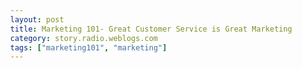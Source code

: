 ```yaml
---
layout: post
title: Marketing 101- Great Customer Service is Great Marketing
category: story.radio.weblogs.com
tags: ["marketing101", "marketing"]
---
```

<head>
<meta http-equiv="Content-Type" content="text/html; charset=UTF-8">
    <meta http-equiv="Expires" content="Mon, 01 Jan 1990 01:00:00 GMT">
    <title>Marketing 101: Great Customer Service is Great Marketing</title>
    <style type="text/css">
      body {
        margin-top: 0px;
        margin-left: 0px;
        margin-right: 0px;
        margin-bottom: 0px;
        }

      body, td, p {
        font-family: verdana, sans-serif;
        font-size: 90%;
        }

      h2 { 
        font-family: Verdana, Arial, Helvetica, sans-serif; font-size: 24px; font-weight: bold
        }
      .header {
        font-family: Verdana, Arial, Helvetica, sans-serif; font-size: 40px; font-weight: bold
        }
      .realsmall {
        font-family: Verdana, Arial, Helvetica, sans-serif; font-size: 9px;
        }
      .small {
        font-family: Verdana, Arial, Helvetica, sans-serif; font-size: 10px;
        }
      </style>
    </head>

| 

 |

| ![](http://radio.weblogs.com/0103807/images/trans60x60.gif)  
 | Last updated: 7/29/2002; 6:43:42 AM  
 | ![](http://radio.weblogs.com/0103807/images/trans60x60.gif) |

| ![](http://radio.weblogs.com/0103807/images/trans60x1.gif)  
 | 

<font size="+3"><b><a href="http://radio.weblogs.com/0103807/" style="color:black; text-decoration:none">The FuzzyBlog!</a></b></font>  
_Marketing 101. Consulting 101. PHP Consulting. Random geeky stuff. I Blog Therefore I Am._

<font size="+1"><b>Marketing 101: Great Customer Service is Great Marketing</b></font>

There is a growing trend in American business, if not worldwide business, to treat customer service as the poor step child, the ugly sibling that no one wants to acknowledge.&nbsp; Witness the huge number of companies with those awful dial by number systems that claim to give better customer service but we all know just cut a company's costs.&nbsp; Just think about it -- when was the last time that a real live person answered the phone at a business of more than 50 people? I strongly doubt that companies understand just how poor the service provided by these automated systems is and how much it alienates customers.  
  
While most company's today seem to give customer service as a drawback, something they'd rather not do at all, smart companies know that great customer service is a fantastic marketing tool.&nbsp; Here are two case studies, one of a big multinational company and one of a little tiny outlet for a national chain.

## American Express: I Still Love You After All these Years

I've been an American Express cardholder since 1989.&nbsp; That's 13+ years and it's the only credit card I've had that long.&nbsp; It's also the only brand that I'm loyal to for financial services.&nbsp; I use an American Express card, buy American Express traveler's checks and recommended their financial services  
to my mother when she changed brokers a number of years back.&nbsp; Why? While there are lots of reasons not to use American Express, the service is so outstanding, so extraordinary, that I suspect I'll be a customer for another 13 years.&nbsp; People that aren't American Express customers often just don't understand why Am Ex customers love them so.&nbsp; Perhaps this will make it clear.

Here's an example: I was about to leave for a business trip in two days and realized that I felt my credit card #s had been compromised (don't ask but this stuff really does happen).&nbsp; Sure American Express, like all the other vendors, covers me for everything except the 1st $50 but I still wanted a new card and a new number.&nbsp; So I called American&nbsp;Express, got through close to immediately to a real live person (I did have to punch my card # into the phone) and explained the situation.&nbsp; The customer service person, and I unfortunately don't remember her name, took great care of me and was going to mail me a card by U.S. mail.&nbsp; When I told her I was about to go on the road, she said something like "That's ok Mr. Johnson, I'll overnight it to you and you'll have it tomorrow".&nbsp; And, when tomorrow came around, like magic, I had a new card.&nbsp; No fuss, no muss; it was just easy.&nbsp; I love that.

I had a similar experience when I also recently needed to move some transactions between multiple American Express accounts and even though the&nbsp; person needed to reach their supervisor to approve it, they still took charge of the issues and I was taken care of in about 10 minutes.&nbsp; That's just plain wonderful.&nbsp; These experiences, more than any of the different "features" of American Express, are the reason that I'm such a fan.&nbsp; American Express can send me marketing materials until they are blue in the face and, you know something, this customer service is the only marketing that I'm really paying attention to.

### Kendra: Why I Returned to Shopping at Walden Books

For those not familiar with it, Walden Books, [www.waldenbooks.com](http://www.waldenbooks.com/), is a small to medium size chain of U.S. based bookstores that have lost favor in recent years due to the growth of [Borders](http://www.borders.com/) and [Barnes and Noble](http://www.bn.com/). Now I grew up shopping at Walden Books and did so for years.&nbsp; And I don't change brands easily (example -- I am still using the same toothpaste since I was about 6).&nbsp; Even though the closet bookstore to my house, is actually a Walden Books, I had shifted almost all of my real time book shopping to Barnes and Noble -- until I met Kendra.&nbsp; Kendra is the assistant manager at the local Walden Books and her absolutely **outstanding** &nbsp;customer service has brought me back to the fold.&nbsp; It started when she tried and succeeded at selling me their discount card.&nbsp; There wasn't any pressure, just the honest observation that with this many books, I pay for the card with the savings alone.&nbsp; The next time I shopped there when I didn't have the card she was able to look it up for me.&nbsp; On another&nbsp;excursion into book land, she noticed the dual purchase of [MacWorld](http://www.macworld.com/) and [MacAddict](http://www.macaddict.com/)&nbsp;and commented that she's a rabid Mac fan.&nbsp; We talked Macs for a while before I had to run.&nbsp; When I grabbed books before OSCON, she was equally helpful.&nbsp; And, not only is her customer service outstanding, she's just plain **delightfully pleasant**.&nbsp; All too often customer service staff may do their job but the customer is made to feel that they just hate their job.&nbsp; I happened to overhear her talking to a co-worker or customer once and heard the comment that she just fell into this (she is actually a teacher but the bad economy...) and is already assistant manager.&nbsp; That's just fantastic -- someone who doesn't necessarily even want to be there -- is still doing a rocking good job.&nbsp; That's rare and it's awesome.&nbsp;

### Conclusion

Some people may take issue with the notion of my equating customer service with marketing.&nbsp; And, classically, they are correct.&nbsp; There isn't a direct link between the two separate functions and by classical organization standards they are totally separate.&nbsp; Still if you back up to the big picture and recall the definition of marketing:

_Marketing is the creation of demand for a product or service._

In both these situations, Walden Books and American Express could have done all the marketing to me in the world and it wouldn't have made a difference.&nbsp; I am a busy, skeptical consumer who just tunes it all out.&nbsp; The only way to really reach me is by providing an excellent experience -- and both these organizations did.&nbsp; I now have demand for both these products.&nbsp; And think about it -- I wrote this essay and am now doing marketing on behalf of these companies....&nbsp; That's the power of great customer service.

<center>
<table style="BORDER-COLLAPSE: collapse" bordercolor="#000000" cellspacing="0" cellpadding="4" width="80%" border="1">
<tbody>
<tr>
<td align="middle" bgcolor="#ff0000">
<div align="center"><b>About the Author</b></div>
</td>
</tr>
<tr>
<td>
<p><a href="http://www.fuzzygroup.net/sjohnson/">J. Scott Johnson</a> is a, well, serious geek, software engineer and entrepreneur.  He is the co-founder of <a href="http://www.fuzzygroup.net/">The FuzzyGroup, Inc.</a> as well as Vice President of Marketing for <a href="http://www.evectors.com/">Evectors North America</a>, a provider of cutting edge content management software -- the <strong><a href="http://www.evectors.com/itideatools/section%24sec=1&amp;data=ideatools&amp;struct=section">IdeaTools</a></strong> family of products.  Despite working in marketing, Scott codes every single day (generally PHP server applications although the occasional excursion into Python and Perl is common) and seems to just plain really like "programming languages that start with <strong>P</strong>". He lives in Nahant, Massachusetts with cats.</p>
</td>
</tr>
</tbody>
</table>
</center>

  
  

<script language="JavaScript" type="text/javascript"><!--
	var imageUrl = "http://radio.xmlstoragesystem.com/weblogStats/count.gif";
	var imageTag = "<img src=\"" + imageUrl + "?group=radio1&usernum=103807&referer=" + escape (document.referrer) + "\" height=\"1\" width=\"1\">";
	document.write (imageTag);
	//--></script>

 | ![](http://radio.weblogs.com/0103807/images/trans60x1.gif)  
 |
| ![](http://radio.weblogs.com/0103807/images/trans60x60.gif)  
 | Copyright 2002 © The FuzzyStuff  
 | ![](http://radio.weblogs.com/0103807/images/trans60x60.gif)  
 |

